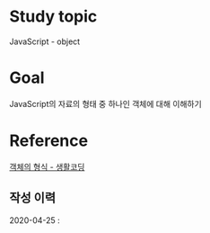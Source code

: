 # Study topic
  
JavaScript - object  
  
# Goal
  
JavaScript의 자료의 형태 중 하나인 객체에 대해 이해하기  
  
# Reference
  
<a href = "https://opentutorials.org/course/3332/21143" target = "_blank">객체의 형식 - 생활코딩</a>  
  
## 작성 이력
  
2020-04-25 : 
